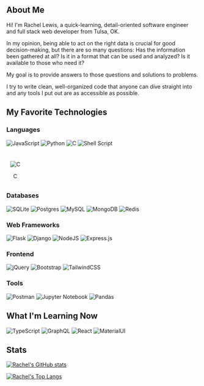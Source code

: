 ## About Me

Hi! I'm Rachel Lewis, a quick-learning, detail-oriented software engineer and full stack web developer from Tulsa, OK.

In my opinion, being able to act on the right data is crucial for good decision-making, but there are so many questions: Has the information been gathered at all? Is it in a format that can be used and analyzed? Is it available to those who need it?

My goal is to provide answers to those questions and solutions to problems.

I try to write clean, well-organized code that anyone can dive straight into and any tools I put out are as accessible as possible.

## My Favorite Technologies

### **Languages**

![JavaScript](https://img.shields.io/badge/javascript-%23323330.svg?style=for-the-badge&logo=javascript&logoColor=%23F7DF1E)
![Python](https://img.shields.io/badge/python-3670A0?style=for-the-badge&logo=python&logoColor=ffdd54)
![C](https://img.shields.io/badge/c-%2300599C.svg?style=for-the-badge&logo=c&logoColor=white)
![Shell Script](https://img.shields.io/badge/shell_script-%23121011.svg?style=for-the-badge&logo=gnu-bash&logoColor=white)

<div style="display:inline-block; text-align:center; margin: 10px">
<div>

![C](https://github.com/RLewis11769/RLewis11769/tree/main/Icons/C.svg)
</div>
C
</div>

### **Databases**
![SQLite](https://img.shields.io/badge/sqlite-%2307405e.svg?style=for-the-badge&logo=sqlite&logoColor=white)
![Postgres](https://img.shields.io/badge/postgres-%23316192.svg?style=for-the-badge&logo=postgresql&logoColor=white)
![MySQL](https://img.shields.io/badge/mysql-%2300f.svg?style=for-the-badge&logo=mysql&logoColor=white)
![MongoDB](https://img.shields.io/badge/MongoDB-%234ea94b.svg?style=for-the-badge&logo=mongodb&logoColor=white)
![Redis](https://img.shields.io/badge/redis-%23DD0031.svg?style=for-the-badge&logo=redis&logoColor=white)

### **Web Frameworks**
![Flask](https://img.shields.io/badge/flask-%23000.svg?style=for-the-badge&logo=flask&logoColor=white)
![Django](https://img.shields.io/badge/django-%23092E20.svg?style=for-the-badge&logo=django&logoColor=white)
![NodeJS](https://img.shields.io/badge/node.js-6DA55F?style=for-the-badge&logo=node.js&logoColor=white)
![Express.js](https://img.shields.io/badge/express.js-%23404d59.svg?style=for-the-badge&logo=express&logoColor=%2361DAFB)

### **Frontend**
![jQuery](https://img.shields.io/badge/jquery-%230769AD.svg?style=for-the-badge&logo=jquery&logoColor=white)
![Bootstrap](https://img.shields.io/badge/bootstrap-%23563D7C.svg?style=for-the-badge&logo=bootstrap&logoColor=white)
![TailwindCSS](https://img.shields.io/badge/tailwindcss-%2338B2AC.svg?style=for-the-badge&logo=tailwind-css&logoColor=white)

### **Tools**
![Postman](https://img.shields.io/badge/Postman-FF6C37?style=for-the-badge&logo=postman&logoColor=white)
![Jupyter Notebook](https://img.shields.io/badge/jupyter-%23FA0F00.svg?style=for-the-badge&logo=jupyter&logoColor=white)
![Pandas](https://img.shields.io/badge/pandas-%23150458.svg?style=for-the-badge&logo=pandas&logoColor=white)

## What I'm Learning Now
![TypeScript](https://img.shields.io/badge/typescript-%23007ACC.svg?style=for-the-badge&logo=typescript&logoColor=white)
![GraphQL](https://img.shields.io/badge/-GraphQL-E10098?style=for-the-badge&logo=graphql&logoColor=white)
![React](https://img.shields.io/badge/react-%2320232a.svg?style=for-the-badge&logo=react&logoColor=%2361DAFB)
![MaterialUI](https://img.shields.io/badge/Material--UI-0081CB?style=for-the-badge&logo=material-ui&logoColor=white)

## Stats

[![Rachel's GitHub stats](https://github-readme-stats.vercel.app/api?username=RLewis11769&theme=github_dark&title_color=26A641&text_color=8b949E&hide=stars)](https://github.com/RLewis11769/github-readme-stats)

[![Rachel's Top Langs](https://github-readme-stats.vercel.app/api/top-langs/?username=RLewis11769&theme=github_dark&title_color=26A641&text_color=8b949E&langs_count=9&exclude_repo=holbertonschool-web_front_end,holberton-headphones,holberton-smiling-school,holbertonschool-web_react)](https://github.com/RLewis11769/github-readme-stats)

